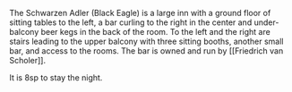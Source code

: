 The Schwarzen Adler (Black Eagle) is a large inn with a ground floor of sitting tables to the left, a bar curling to the right in the center and under-balcony beer kegs in the back of the room. To the left and the right are stairs leading to the upper balcony with three sitting booths, another small bar, and access to the rooms. The bar is owned and run by [[Friedrich van Scholer]].

It is 8sp to stay the night.
